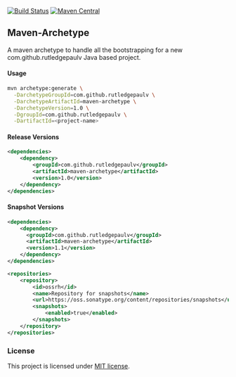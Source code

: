 [![Build Status](https://travis-ci.org/RutledgePaulV/maven-archetype.svg?branch=develop)](https://travis-ci.org/RutledgePaulV/maven-archetype)
[![Maven Central](https://maven-badges.herokuapp.com/maven-central/com.github.rutledgepaulv/maven-archetype/badge.svg)](https://maven-badges.herokuapp.com/maven-central/com.github.rutledgepaulv/maven-archetype)

## Maven-Archetype
A maven archetype to handle all the bootstrapping for a new com.github.rutledgepaulv Java based project.


#### Usage
```bash
mvn archetype:generate \
  -DarchetypeGroupId=com.github.rutledgepaulv \
  -DarchetypeArtifactId=maven-archetype \
  -DarchetypeVersion=1.0 \
  -DgroupId=com.github.rutledgepaulv \
  -DartifactId=<project-name>
```


#### Release Versions
```xml
<dependencies>
    <dependency>
        <groupId>com.github.rutledgepaulv</groupId>
        <artifactId>maven-archetype</artifactId>
        <version>1.0</version>
    </dependency>
</dependencies>
```

#### Snapshot Versions
```xml
<dependencies>
    <dependency>
      <groupId>com.github.rutledgepaulv</groupId>
      <artifactId>maven-archetype</artifactId>
      <version>1.1</version>
    </dependency>
</dependencies>

<repositories>
    <repository>
        <id>ossrh</id>
        <name>Repository for snapshots</name>
        <url>https://oss.sonatype.org/content/repositories/snapshots</url>
        <snapshots>
            <enabled>true</enabled>
        </snapshots>
    </repository>
</repositories>
```

### License

This project is licensed under [MIT license](http://opensource.org/licenses/MIT).
